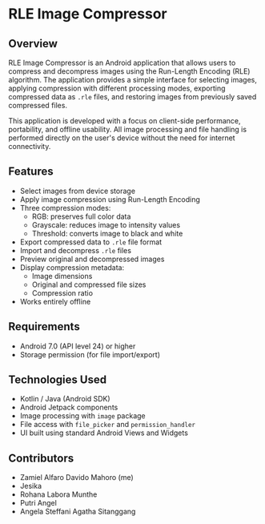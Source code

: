 # RLE Image Compressor

## Overview

RLE Image Compressor is an Android application that allows users to compress and decompress images using the Run-Length Encoding (RLE) algorithm. The application provides a simple interface for selecting images, applying compression with different processing modes, exporting compressed data as `.rle` files, and restoring images from previously saved compressed files.

This application is developed with a focus on client-side performance, portability, and offline usability. All image processing and file handling is performed directly on the user's device without the need for internet connectivity.

## Features

- Select images from device storage
- Apply image compression using Run-Length Encoding
- Three compression modes:
  - RGB: preserves full color data
  - Grayscale: reduces image to intensity values
  - Threshold: converts image to black and white
- Export compressed data to `.rle` file format
- Import and decompress `.rle` files
- Preview original and decompressed images
- Display compression metadata:
  - Image dimensions
  - Original and compressed file sizes
  - Compression ratio
- Works entirely offline

## Requirements

- Android 7.0 (API level 24) or higher
- Storage permission (for file import/export)

## Technologies Used

- Kotlin / Java (Android SDK)
- Android Jetpack components
- Image processing with `image` package
- File access with `file_picker` and `permission_handler`
- UI built using standard Android Views and Widgets

## Contributors
- Zamiel Alfaro Davido Mahoro (me)
- Jesika
- Rohana Labora Munthe
- Putri Angel
- Angela Steffani Agatha Sitanggang

